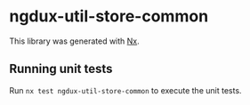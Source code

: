# ngdux-util-store-common

This library was generated with [Nx](https://nx.dev).

## Running unit tests

Run `nx test ngdux-util-store-common` to execute the unit tests.
